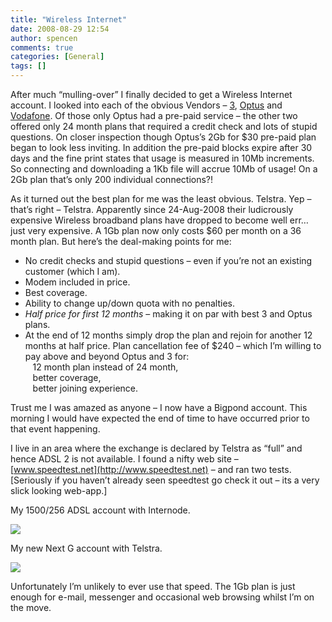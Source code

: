 ```yaml
---
title: "Wireless Internet"
date: 2008-08-29 12:54
author: spencen
comments: true
categories: [General]
tags: []
---
```


After much “mulling-over” I finally decided to get a Wireless Internet account. I looked into each of the obvious Vendors – [3](www.three.com.au), [Optus](www.optus.com.au) and [Vodafone](www.vodafone.com.au). Of those only Optus had a pre-paid service – the other two offered only 24 month plans that required a credit check and lots of stupid questions. On closer inspection though Optus’s 2Gb for $30 pre-paid plan began to look less inviting. In addition the pre-paid blocks expire after 30 days and the fine print states that usage is measured in 10Mb increments. So connecting and downloading a 1Kb file will accrue 10Mb of usage! On a 2Gb plan that’s only 200 individual connections?!
  

As it turned out the best plan for me was the least obvious. Telstra. Yep – that’s right – Telstra. Apparently since 24-Aug-2008 their ludicrously expensive Wireless broadband plans have dropped to become well err… just very expensive. A 1Gb plan now only costs $60 per month on a 36 month plan. But here’s the deal-making points for me:
  

*   No credit checks and stupid questions – even if you’re not an existing customer (which I am). 
*   Modem included in price. 
*   Best coverage. 
*   Ability to change up/down quota with no penalties. 
*   *Half price for first 12 months* – making it on par with best 3 and Optus plans. 
*   At the end of 12 months simply drop the plan and rejoin for another 12 months at half price. Plan cancellation fee of $240 – which I’m willing to pay above and beyond Optus and 3 for:        
&#160;&#160; 12 month plan instead of 24 month,         
&#160;&#160; better coverage,         
&#160;&#160; better joining experience.   

Trust me I was amazed as anyone – I now have a Bigpond account. This morning I would have expected the end of time to have occurred prior to that event happening.
  

I live in an area where the exchange is declared by Telstra as “full” and hence ADSL 2 is not available. I found a nifty web site – [www.speedtest.net](http://www.speedtest.net) – and ran two tests. [Seriously if you haven’t already seen speedtest go check it out – its a very slick looking web-app.]
  

My 1500/256 ADSL account with Internode.
  

<a href="http://www.speedtest.net">![](http://www.speedtest.net/result/315455401.png)</a>
  


  


  


  


  


  


  


  


  


  


  


  


  


  


  


  


  


  


  


  


  


  


  


  


  


  


  


  


  


  


  


  


  


  


  


  


  


  

My new Next G account with Telstra.
  

<a href="http://www.speedtest.net">![](http://www.speedtest.net/result/315467942.png)</a>
  


  


  


  


  


  

Unfortunately I’m unlikely to ever use that speed. The 1Gb plan is just enough for e-mail, messenger and occasional web browsing whilst I’m on the move.


